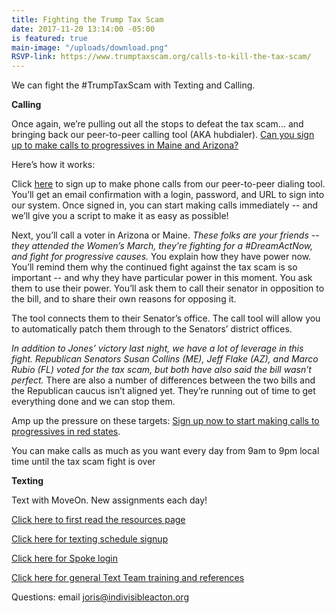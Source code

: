```yaml
---
title: Fighting the Trump Tax Scam
date: 2017-11-20 13:14:00 -05:00
is featured: true
main-image: "/uploads/download.png"
RSVP-link: https://www.trumptaxscam.org/calls-to-kill-the-tax-scam/
---
```


We can fight the #TrumpTaxScam with Texting and Calling.

**Calling**

Once again, we’re pulling out all the stops to defeat the tax scam… and bringing back our peer-to-peer calling tool (AKA hubdialer). [Can you sign up to make calls to progressives in Maine and Arizona? ](https://www.trumptaxscam.org/calls-to-kill-the-tax-scam/)

Here’s how it works:

Click [here](https://www.trumptaxscam.org/calls-to-kill-the-tax-scam/) to sign up to make phone calls from our peer-to-peer dialing tool. You’ll get an email confirmation with a login, password, and URL to sign into our system. Once signed in, you can start making calls immediately -- and we’ll give you a script to make it as easy as possible!

Next, you’ll call a voter in Arizona or Maine. *These folks are your friends -- they attended the Women’s March, they’re fighting for a #DreamActNow, and fight for progressive causes.*
You explain how they have power now. You’ll remind them why the continued fight against the tax scam is so important -- and why they have particular power in this moment.
You ask them to use their power. You’ll ask them to call their senator in opposition to the bill, and to share their own reasons for opposing it.

The tool connects them to their Senator’s office. The call tool will allow you to automatically patch them through to the Senators’ district offices.

*In addition to Jones’ victory last night, we have a lot of leverage in this fight. Republican Senators Susan Collins (ME), Jeff Flake (AZ), and Marco Rubio (FL) voted for the tax scam, but both have also said the bill wasn’t perfect.* There are also a number of differences between the two bills and the Republican caucus isn’t aligned yet. They’re running out of time to get everything done and we can stop them.

Amp up the pressure on these targets: [Sign up now to start making calls to progressives in red states](https://www.trumptaxscam.org/calls-to-kill-the-tax-scam/). 

You can make calls as much as you want every day from 9am to 9pm local time until the tax scam fight is over

**Texting**

Text with MoveOn. New assignments each day!

[Click here to first read the resources page](https://docs.google.com/document/d/1HvJGYn7v-8u064zN5ex_XvqW3ubG-CkoAbzhmN0Qmbs/edit?usp=sharing
)

[Click here for texting schedule signup](https://act.moveon.org/survey/mo-text-team-schedule/)

[Click here for Spoke login](http://mvn.to/SpokeLogin) 

[Click here for general Text Team training and references](https://front.moveon.org/join-moveon-text-team/)

Questions: email joris@indivisibleacton.org
